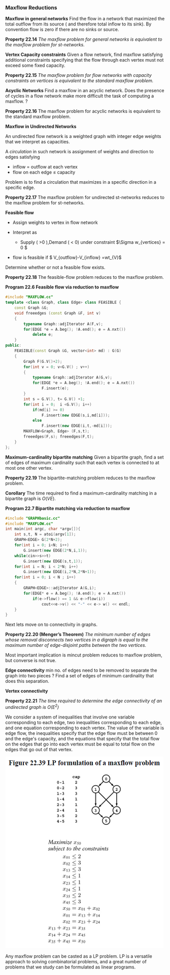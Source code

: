 ### Maxflow Reductions

**Maxflow in general networks** Find the flow in a network that maximized the total outflow from its source ( and therefore total inflow to its sink). By convention flow is zero if there are no sinks or source.

**Property 22.14** *The maxflow problem for general networks is equivalent to the maxflow problem for st-networks.*

**Vertex Capacity constraints** Given a flow network, find maxflow satisfying additional constraints specifying that the flow through each vertex must not exceed some fixed capacity.

**Property 22.15** *The maxflow problem for flow networks with capacity constraints on vertices is equivalent to the standard maxflow problem.*

**Acyclic Networks** Find a maxflow in an acyclic network. Does the presence of cycles in a flow network make more difficult the task of computing a maxflow. ?

**Property 22.16** The maxflow problem for acyclic networks is equivalent to the standard maxflow problem.

**Maxflow in Undirected Networks**

An undirected flow network is a weighted graph with integer edge weights that we interpret as capacities.

A *circulation* in such network is assignment of weights and direction to edges satisfying

- inflow = outflow at each vertex
- flow on each edge $\le$ capacity

Problem is to find a circulation that maximizes in a specific direction in a specific edge.

**Property 22.17** The maxflow problem for undirected st-networks reduces to the maxflow problem for st-networks.

**Feasible flow**

- Assign weights to vertex in flow network
- Interpret as
  - Supply ( >0 ),Demand ( < 0) under constraint $\Sigma w_{vertices} = 0 $

- flow is feasible if  $ V_{outflow}-V_{inflow} =wt_{V}$ 

Determine whether or not a feasible flow exists.

**Property 22.18** The feasible-flow problem reduces to the maxflow problem.

**Program 22.6 Feasible flow via reduction to maxflow**

````c++
#include "MAXFLOW.cc"
template <class Graph, class Edge> class FEASIBLE {
    const Graph &G;
    void freeedges (const Graph &F, int v)
    {
        typename Graph::adjIterator A(F,v);
        for(EDGE *e = A.beg(); !A.end(); e = A.nxt())
            delete e;
    }
public:
	FEASIBLE(const Graph &G, vector<int> md) : G(G)
    {
        Graph F(G.V()+2);
        for(int v = 0; v<G.V() ; v++)
        {
            typename Graph::adjIterator A(G,v);
        	for(EDGE *e = A.beg(); !A.end(); e = A.nxt())
            	F.insert(e);
        }
        int s = G.V(), t= G.V() +1;
        for(int i = 0;  i <G.V(); i++)
            if(md[i] >= 0)
				F.insert(new EDGE(s,i,md[i]));
        	else 
		        F.insert(new EDGE(i,t,-md[i]));
        MAXFLOW<Graph, Edge> (F,s,t);
        freeedges(F,s); freeedges(F,t);
    }
};
````

 **Maximum-cardinality bipartite matching** Given a bipartite graph, find a set of edges of maximum cardinality such that each vertex is connected to at most one other vertex.

**Property 22.19** The bipartite-matching problem reduces to the maxflow problem.

**Corollary** The time required to find a maximum-cardinality matching in a bipartite graph is $O(V E)$.

**Program 22.7 Bipartite matching via reduction to maxflow**

````c++
#include "GRAPHbasic.cc"
#include "MAXFLOW.cc"
int main(int argc, char *argv[]){
    int s,t, N = atoi(argv[1]);
    GRAPH<EDGE> G(2*N+2);
    for(int i = 0; i<N; i++)
        G.insert(new EDGE(2*N,i,1));
    while(cin>>s>>t)
        G.insert(new EDGE(s,t,1));
    for(int i = N; i < 2*N; i++)
        G.insert(new EDGE(i,2*N,2*N+1));
    for(int i = 0; i < N ; i++)
    {
        GRAPH<EDGE>::adjIterator A(G,i);
        for(EDGE* e = A.beg(); !A.end(); e = A.nxt())
            if(e->flow() == 1 && e->flow(i))
                cout<<e->v() << "-" << e-> w() << endl;
    }
}
````

Next lets move on to connectivity in graphs.

**Property 22.20 (Menger’s Theorem)** *The minimum number of edges whose removal disconnects two vertices in a digraph is equal to the maximum number of edge-disjoint paths between the two vertices.*

Most important implication is mincut problem reduces to maxflow problem, but converse is not true.

**Edge connectivity** min no. of edges need to be removed to separate the graph into two pieces ? Find a set of edges of minimum cardinality that does this separation.

**Vertex connectivity**

**Property 22.21** *The time required to determine the edge connectivity of an undirected graph is $O(E^2)$*

We consider a system of inequalities that involve one variable corresponding to each edge, two inequalities corresponding to each edge, and one equation corresponding to each vertex. The value of the variable is edge flow, the inequalities specify that the edge flow must be between 0 and the edge's capacity, and the equations that specify that the total flow on the edges that go into each vertex must be equal to total flow on the edges that go out of that vertex.

![image-20210120100000256](4_maxflow_reductions.assets/image-20210120100000256.png)

Any maxflow problem can be casted as a LP problem. LP is a versatile approach to solving combinatorial problems, and a great number of problems that we study can be formulated as linear programs.

